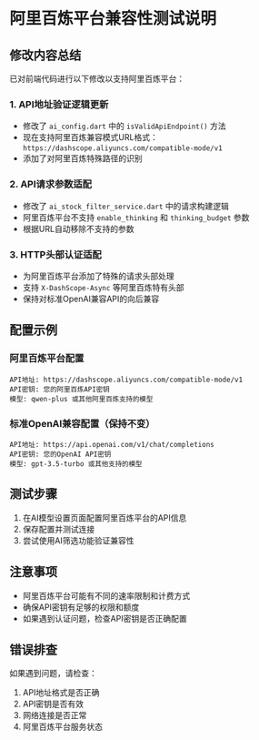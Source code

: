 # 阿里百炼平台兼容性测试说明

## 修改内容总结

已对前端代码进行以下修改以支持阿里百炼平台：

### 1. API地址验证逻辑更新
- 修改了 `ai_config.dart` 中的 `isValidApiEndpoint()` 方法
- 现在支持阿里百炼兼容模式URL格式：`https://dashscope.aliyuncs.com/compatible-mode/v1`
- 添加了对阿里百炼特殊路径的识别

### 2. API请求参数适配
- 修改了 `ai_stock_filter_service.dart` 中的请求构建逻辑
- 阿里百炼平台不支持 `enable_thinking` 和 `thinking_budget` 参数
- 根据URL自动移除不支持的参数

### 3. HTTP头部认证适配
- 为阿里百炼平台添加了特殊的请求头部处理
- 支持 `X-DashScope-Async` 等阿里百炼特有头部
- 保持对标准OpenAI兼容API的向后兼容

## 配置示例

### 阿里百炼平台配置
```
API地址: https://dashscope.aliyuncs.com/compatible-mode/v1
API密钥: 您的阿里百炼API密钥
模型: qwen-plus 或其他阿里百炼支持的模型
```

### 标准OpenAI兼容配置（保持不变）
```
API地址: https://api.openai.com/v1/chat/completions
API密钥: 您的OpenAI API密钥
模型: gpt-3.5-turbo 或其他支持的模型
```

## 测试步骤

1. 在AI模型设置页面配置阿里百炼平台的API信息
2. 保存配置并测试连接
3. 尝试使用AI筛选功能验证兼容性

## 注意事项

- 阿里百炼平台可能有不同的速率限制和计费方式
- 确保API密钥有足够的权限和额度
- 如果遇到认证问题，检查API密钥是否正确配置

## 错误排查

如果遇到问题，请检查：
1. API地址格式是否正确
2. API密钥是否有效
3. 网络连接是否正常
4. 阿里百炼平台服务状态